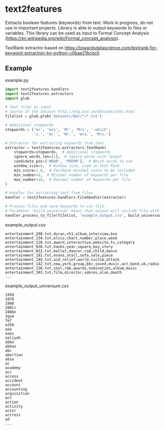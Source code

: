 # text2features
Extracts boolean features (keywords) from text. Work in progress, do not use in important projects. Library is able to output keywords to files or variables. This library can be used as input to Formal Concept Analysis (https://en.wikipedia.org/wiki/Formal_concept_analysis).

TextRank extractor based on https://towardsdatascience.com/textrank-for-keyword-extraction-by-python-c0bae21bcec0

## Example

example.py
```python
import text2features.handlers
import text2features.extractors
import glob

# Text files as input
# Source of the dataset http://mlg.ucd.ie/datasets/bbc.html
filelist = glob.glob('datasets/bbc/*/*.txt')

# Additional stopwords
stopwords = ['mr', 'mrs', 'Mr', 'Mrs', '-which',
             'z.', 'mr.', 'Mr.', 'mrs.', 'Mrs.']

# Extractor for extracting keywords from text
extractor = text2features.extractors.TextRank(
    stopwords=stopwords,  # Additional stopwords
    ignore_words_len=[1],  # Ignore words with length
    candidate_pos=['NOUN', 'PROPN'],  # Which words to use
    window_size=4,  # Window size, used in Text Rank
    min_score=1.8,  # TextRank minimal score to be included
    min_number=5,  # Minimal number of keywords per file
    max_number=10,  # Maximal number of keywords per file
)

# Handler for extracting text from files
handler = text2features.handlers.FileHandler(extractor)

# Process files and save keywords to csv file.
# Parameter 'build_universum' means that output will include file with set of all keywords.
handler.process_to_file(filelist, 'example_output.csv', build_universum=True)
```

example_output.csv
```
entertainment_208.txt,duran,vh1,album,interview,bon
entertainment_234.txt,elvis,chart,number,place,week
entertainment_220.txt,award,interactive,website,tv,category
entertainment_036.txt,hanks,year,square,boy,story
entertainment_022.txt,ballet,dancer,rad,child,dance
entertainment_181.txt,evans,stall,sofa,sale,piece
entertainment_195.txt,aid,relief,world,victim,attack
entertainment_142.txt,new,york,group,bbc,sound,music,act,band,uk,radio
entertainment_156.txt,soul,r&b,awards,nomination,album,music
entertainment_383.txt,film,director,vabres,alan,death
...
```

example_output_universum.csv
```
1950
1970
1980
200lr
280bn
3gsm
7e7
a350
aaa
aaas
aaliyah
abba
abbas
abc
abortion
absa
ac
academy
acc
access
accident
account
accounting
acquisition
act
action
activity
actor
actress
ad
...
```


